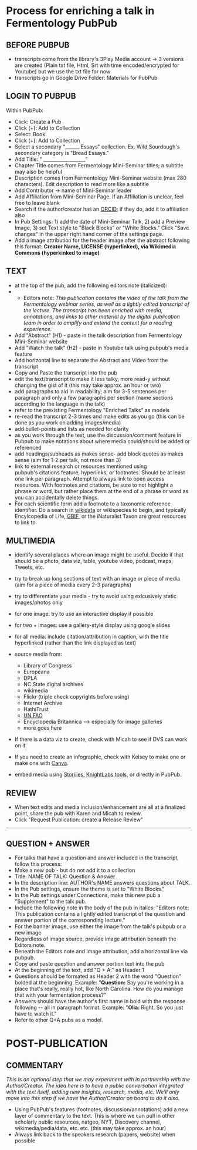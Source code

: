 Process for enriching a talk in Fermentology PubPub
===
BEFORE PUBPUB
---
- transcripts come from the library's 3Play Media account → 3 versions are created (Plain txt file, Html, Srt with time encoded/encrypted for Youtube) but we use the txt file for now
- transcripts go in Google Drive Folder: Materials for PubPub

LOGIN TO PUBPUB
---
Within PubPub: 
- Click: Create a Pub 
- Click (+): Add to Collection
- Select: Book
- Click (+): Add to Collection
- Select a secondary "______ Essays" collection. Ex. Wild Sourdough's secondary category is "Bread Essays."
- Add Title: “ __________________”
- Chapter Title comes from Fermentology Mini-Seminar titles; a subtitle may also be helpful
- Description comes from Fermentology Mini-Seminar website (max 280 characters). Edit description to read more like a subtitle
- Add Contributor → name of Mini-Seminar leader
- Add Affiliation from Mini-Seminar Page. If an Affiliation is unclear, feel free to leave blank
- Search if the author/creator has an [ORCID](https://orcid.org/); if they do, add it to affiliation also
- In Pub Settings: 1) add the date of Mini-Seminar Talk, 2) add a Preview Image, 3) set Text style to "Black Blocks" or "White Blocks." Click "Save changes" in the upper right hand corner of the settings page.
- Add a image attribution for the header image after the abstract following this format: **Creator Name, LICENSE (hyperlinked), via Wikimedia Commons (hyperkinked to image)**

TEXT
---
- at the top of the pub, add the following editors note (italicized): 
- - Editors note: _This publication contains the video of the talk from the Fermentology webinar series, as well as a lightly edited transcript of the lecture. The transcript has been enriched with media, annotations, and links to other material by the digital publication team in order to amplify and extend the content for a reading experience._
- Add "Abstract" (H1) - paste in the talk description from Fermentology Mini-Seminar website
- Add "Watch the talk" (H2) - paste in Youtube talk using pubpub's media feature
- Add horizontal line to separate the Abstract and Video from the transcript 
- Copy and Paste the transcript into the pub
- edit the text/transcript to make it less talky, more read-y without changing the gist of it (this may take approx. an hour or two)
- add paragraphs to aid in readability; aim for 3-5 sentences per paragraph and only a few paragraphs per section (name sections according to the language in the talk)
- refer to the prexisting Fermentology "Enriched Talks" as models 
- re-read the transcript 2-3 times and make edits as you go (this can be done as you work on adding images/media)
- add bullet-points and lists as needed for clarity 
- as you work through the text, use the discussion/comment feature in Pubpub to make notations about where media could/should be added or referenced
- add headings/subheads as makes sense- add block quotes as makes sense (aim for 1-2 per talk, not more than 3) 
- link to external research or resources mentioned using pubpub's citations feature, hyperlinks, or footnotes. Should be at least one link per paragraph. Attempt to always link to open access resources. With footnotes and citations, be sure to not highlight a phrase or word, but rather place them at the end of a phrase or word as you can accidentally delete things.
- For each scientific term add a footnote to a taxonomic reference identifier. Do a search in [wikidata](https://www.wikidata.org/wiki/Q719725) or wikispecies to begin, and typically Encylcopedia of Life, [GBIF](https://www.gbif.org/), or the iNaturalist Taxon are great resources to link to.

MULTIMEDIA
---
- identify several places where an image might be useful. Decide if that should be a photo, data viz, table, youtube video, podcast, maps, Tweets, etc. 
- try to break up long sections of text with an image or piece of media (aim for a piece of media every 2-3 paragraphs)
- try to differentiate your media - try to avoid using exlcusively static images/photos only
- for one image: try to use an interactive display if possible
- for two + images: use a gallery-style display using google slides
- for all media: include citation/attribution in caption, with the title hyperlinked (rather than the link displayed as text)
- source media from:
  * Library of Congress
  * Europeana
  * DPLA
  * NC State digital archives
  * wikimedia
  * Flickr (triple check copyrights before using)
  * Internet Archive
  * HathiTrust
  * [UN FAO](http://www.fao.org/home/en/)
  * Encyclopedia Britannica --> especially for image galleries
  * more goes here
  
- If there is a data viz to create, check with Micah to see if DVS can work on it. 
- If you need to create an infographic, check with Kelsey to make one or make one with [Canva](https://www.canva.com/). 
- embed media using [Storiiies](https://storiiies.cogapp.com/), [KnightLabs tools](https://knightlab.northwestern.edu/projects/), or directly in PubPub.

REVIEW
---
- When text edits and media inclusion/enhancement are all at a finalized point, share the pub with Karen and Micah to review.
- Click "Request Publication: create a Release Review"
---

QUESTION + ANSWER
---
- For talks that have a question and answer included in the transcript, follow this process:
- Make a new pub - but do not add it to a collection
- Title: NAME OF TALK: Question & Answer
- In the description line: AUTHOR's NAME answers questions about TALK.
- In the Pub settings, ensure the theme is set to "White Blocks."
- In the Pub settings under Connections, make this new pub a "Supplement" to the talk pub.
- Include the following note in the body of the pub in italics: "Editors note: This publication contains a lightly edited transcript of the question and answer portion of the corresponding lecture." 
- For the banner image, use either the image from the talk's pubpub or a new image
- Regardless of image source, provide image attribution beneath the Editors note.
- Beneath the Editors note and Image attribution, add a horizontal line via pubpub.
- Copy and paste question and answer portion text into the pub
- At the beginning of the text, add "Q + A:" as Header 1
- Questions ahould be formated as Header 2 with the word "Question" bolded at the beginning. Example: "**Question:** Say you're working in a place that's really, really hot, like North Carolina. How do you manage that with your fermentation process?"  
- Answers should have the author's first name in bold with the response following -- all in paragraph format. Example: "**Olia:** Right. So you just have to watch it."
- Refer to other Q+A pubs as a model. 

POST-PUBLICATION
===

COMMENTARY
---
*This is an optional step that we may experiment with in partnership with the Author/Creator. The idea here is to have a public conversation integrated with the text itself, adding new insights, research, media, etc. We'll only move into this step if we have the Author/Creator on board to do it also.*

- Using PubPub's features (footnotes, discussion/annotations) add a new layer of commentary to the text. This is where we can pull in other scholarly public resources, natgeo, NYT, Discovery channel, wikimedia/pedia/data, etc. etc. (this may take approx. an hour)
- Always link back to the speakers research (papers, website) when possible
